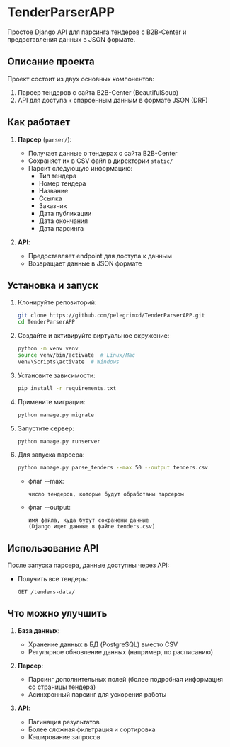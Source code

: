 # TenderParserAPP

Простое Django API для парсинга тендеров с B2B-Center и предоставления данных в JSON формате.

## Описание проекта

Проект состоит из двух основных компонентов:
1. Парсер тендеров с сайта B2B-Center (BeautifulSoup)
2. API для доступа к спарсенным данным в формате JSON (DRF)

## Как работает

1. **Парсер** (`parser/`):
   - Получает данные о тендерах с сайта B2B-Center
   - Сохраняет их в CSV файл в директории `static/`
   - Парсит следующую информацию:
     - Тип тендера
     - Номер тендера
     - Название
     - Ссылка
     - Заказчик
     - Дата публикации
     - Дата окончания
     - Дата парсинга

2. **API**:
   - Предоставляет endpoint для доступа к данным
   - Возвращает данные в JSON формате

## Установка и запуск

1. Клонируйте репозиторий:
   ```bash
   git clone https://github.com/pelegrimxd/TenderParserAPP.git
   cd TenderParserAPP
   ```

2. Создайте и активируйте виртуальное окружение:
   ```bash
   python -m venv venv
   source venv/bin/activate  # Linux/Mac
   venv\Scripts\activate  # Windows
   ```

3. Установите зависимости:
   ```bash
   pip install -r requirements.txt
   ```

4. Примените миграции:
   ```bash
   python manage.py migrate
   ```

5. Запустите сервер:
   ```bash
   python manage.py runserver
   ```

6. Для запуска парсера:
   ```bash
   python manage.py parse_tenders --max 50 --output tenders.csv
   ```
   - флаг --max:
     ```
     число тендеров, которые будут обработаны парсером
     ```
   - флаг --output:
     ```
     имя файла, куда будут сохранены данные 
     (Django ищет данные в файле tenders.csv)
     ```

## Использование API

После запуска парсера, данные доступны через API:

- Получить все тендеры:
  ```
  GET /tenders-data/
  ```
  
## Что можно улучшить

1. **База данных**:
   - Хранение данных в БД (PostgreSQL) вместо CSV
   - Регулярное обновление данных (например, по расписанию)

2. **Парсер**:
   - Парсинг дополнительных полей (более подробная информация со страницы тендера)
   - Асинхронный парсинг для ускорения работы

3. **API**:
   - Пагинация результатов
   - Более сложная фильтрация и сортировка
   - Кэширование запросов

